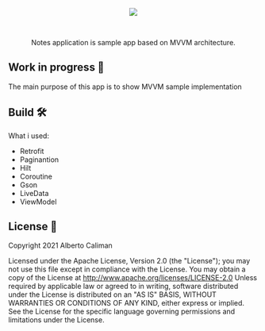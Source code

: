 

<div align="center">
  <p align="center">
  <img src="screen/video.gif">
    </p>
 </div>
<br>

<p align="center">Notes application is sample app based on MVVM architecture.</p>


Work in progress 🚧
-------------------
The main purpose of this app is to show MVVM sample implementation 

Build 🛠
-------------------

What i used:

 - Retrofit
 - Paginantion
 - Hilt
 - Coroutine
 - Gson
 - LiveData
 - ViewModel



License 📄
-------------------

  Copyright 2021 Alberto Caliman

 Licensed under the Apache License, Version 2.0 (the "License"); you may not use this file except in compliance with the License. You may obtain a copy of the License at
 http://www.apache.org/licenses/LICENSE-2.0
 Unless required by applicable law or agreed to in writing, software distributed under the License is distributed on an "AS IS" BASIS, WITHOUT WARRANTIES OR CONDITIONS OF ANY KIND, either express or implied. See the License for the specific language governing permissions and limitations under the License.
